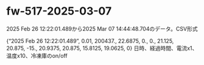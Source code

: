 # fw-517-2025-03-07

2025 Feb 26 12:22:01.489から2025 Mar 07 14:44:48.704のデータ。CSV形式

{“2025 Feb 26 12:22:01.489”, 0.01, 200437., 22.6875, 0., 0., 21.125, \
20.875, -15., 20.9375, 20.875, 15.8125, 19.0625, 0}
日時、経過時間、電流x1、温度x10、冷凍庫のon/off

